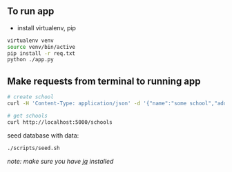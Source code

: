 ## To run app

* install virtualenv, pip


```bash
virtualenv venv
source venv/bin/active
pip install -r req.txt
python ./app.py
```


## Make requests from terminal to running app

```bash
# create school
curl -H 'Content-Type: application/json' -d '{"name":"some school","address":"123 park"}' -X POST http://localhost:5000/schools

# get schools
curl http://localhost:5000/schools
```


seed database with data:
```bash
./scripts/seed.sh
```

_note: make sure you have [jq](https://stedolan.github.io/jq/download/) installed_
